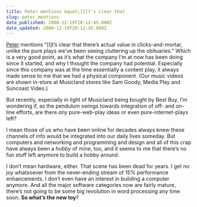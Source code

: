 ```yaml
---
title: Peter mentions &quot;[I]t's clear that
slug: peter_mentions
date_published: 2000-12-19T20:12:45.000Z
date_updated: 2000-12-19T20:12:45.000Z
---
```


[Peter](http://www.peterme.com/) mentions "[I]t’s clear that there’s actual value in clicks-and-mortar, unlike the pure plays we’ve been seeing cluttering up the obituaries." Which is a very good point, as it’s what the company I’m at now has been doing since it started, and why I thought the company had potential. Especially since this company was at the time essentially a content play, it always made sense to me that we had a physical component. (Our music videos are shown in-store at Musicland stores like Sam Goody, Media Play and Suncoast Video.)

But recently, especially in light of Musicland being bought by Best Buy, I’m wondering if, as the pendulum swings towards integration of off- and on-line efforts, are there *any* pure-web-play ideas or even pure-internet-plays left?

I mean those of us who have been online for decades always knew these channels of info would be integrated into our daily lives someday. But computers and networking and programming and design and all of this crap have always been a *hobby* of mine, too, and it seems to me that there’s no fun stuff left anymore to build a hobby around.

I don’t mean hardware, either. That scene has been dead for years. I get no joy whatsoever from the never-ending stream of 15% performance enhancements. I don’t even have an interest in building a computer anymore. And all the major software categories now are fairly mature, there’s not going to be some big revolution in word processing any time soon. **So what’s the new toy**?
